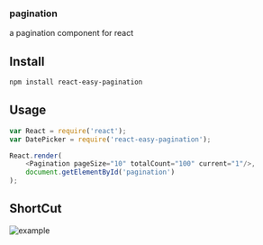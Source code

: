 ### pagination 
a pagination component for react

## Install

```bash
npm install react-easy-pagination
```
## Usage

```js
var React = require('react');
var DatePicker = require('react-easy-pagination');

React.render(
	<Pagination pageSize="10" totalCount="100" current="1"/>,
	document.getElementById('pagination') 
);
```

## ShortCut

![example](./test/shortcut.png)
